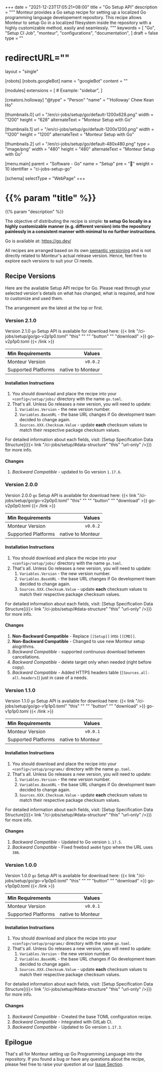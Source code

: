 +++
date = "2021-12-23T17:05:21+08:00"
title = "Go Setup API"
description = """
Monteur provides a Go setup recipe for setting up a localized Go programming
language developement repository. This recipe allows Monteur to setup Go
in a localized filesystem inside the repository with a highly customizable
method, easily and seamlessly.
"""
keywords = [
	"Go",
	"Setup CI Job",
	"monteur",
	"configurations",
	"documentation",
]
draft = false
type = ""
# redirectURL=""
layout = "single"


[robots]
[robots.googleBot]
name = "googleBot"
content = ""


[modules]
extensions = [
	# Example: "sidebar",
]


[creators.holloway]
"@type" = "Person"
"name" = "'Holloway' Chew Kean Ho"


[thumbnails.0]
url = "/en/ci-jobs/setup/go/default-1200x628.png"
width = "1200"
height = "628"
alternateText = "Monteur Setup with Go"

[thumbnails.1]
url = "/en/ci-jobs/setup/go/default-1200x1200.png"
width = "1200"
height = "1200"
alternateText = "Monteur Setup with Go"

[thumbnails.2]
url = "/en/ci-jobs/setup/go/default-480x480.png"
type = "image/png"
width = "480"
height = "480"
alternateText = "Monteur Setup with Go"


[menu.main]
parent = "Software - Go"
name = "Setup"
pre = "🧩"
weight = 10
identifier = "ci-jobs-setup-go"


[schema]
selectType = "WebPage"
+++

# {{% param "title" %}}
{{% param "description" %}}

The objective of distributing the recipe is simple: **to setup Go locally in a
highly customizable manner (e.g. different version) into the repository
painlessly in a consistent manner with minimal to no further instructions**.

Go is available at: https://go.dev/

All recipes are arranged based on its own
[semantic versioning](https://semver.org/) and is not directly related to
Monteur's actual release version. Hence, feel free to explore each versions
to suit your CI needs.




## Recipe Versions
Here are the available Setup API recipe for Go. Please read through your
selected version's details on what has changed, what is required, and how to
customize and used them.

The arrangement are the latest at the top or first.



### Version 2.1.0
Version 2.1.0 `go` Setup API is available for download here:
{{< link "/ci-jobs/setup/go/go-v2p1p0.toml" "this" "" "" "button"
	"" "download" >}}
go-v2p1p0.toml
{{< /link >}}

| Min Requirements     | Values                           |
|:---------------------|---------------------------------:|
| Monteur Version      | `v0.0.2`                         |
| Supported Platforms  | native to Monteur                |


#### Installation Instructions
1. You should download and place the recipe into your `<config>/setup/jobs/`
   directory with the name `go.toml`.
2. That's all. Unless Go releases a new version, you will need to update:
   1. `Variables.Version` - the new version number.
   2. `Variables.BaseURL` - the base URL changes if Go development team decided
      to change again.
   2. `Sources.XXX.Checksum.Value` - update **each** checksum values to match
      their respective package checksum values.

For detailed information about each fields, visit:
[Setup Specification Data Structure]({{< link
"/ci-jobs/setup/#data-structure" "this" "url-only" />}}) for more info.


#### Changes
1. *Backward Compatible* - updated to Go version `1.17.6`.



### Version 2.0.0
Version 2.0.0 `go` Setup API is available for download here:
{{< link "/ci-jobs/setup/go/go-v2p0p0.toml" "this" "" "" "button"
	"" "download" >}}
go-v2p0p0.toml
{{< /link >}}

| Min Requirements     | Values                           |
|:---------------------|---------------------------------:|
| Monteur Version      | `v0.0.2`                         |
| Supported Platforms  | native to Monteur                |


#### Installation Instructions
1. You should download and place the recipe into your `<config>/setup/jobs/`
   directory with the name `go.toml`.
2. That's all. Unless Go releases a new version, you will need to update:
   1. `Variables.Version` - the new version number.
   2. `Variables.BaseURL` - the base URL changes if Go development team decided
      to change again.
   2. `Sources.XXX.Checksum.Value` - update **each** checksum values to match
      their respective package checksum values.

For detailed information about each fields, visit:
[Setup Specification Data Structure]({{< link
"/ci-jobs/setup/#data-structure" "this" "url-only" />}}) for more info.


#### Changes
1. **Non-Backward Compatible** - Replace `[[Setup]]` into `[[CMD]]`.
2. **Non-Backward Compatible** - Changed to use new Monteur setup alogrithms.
3. *Backward Compatible* - supported continuous download between cancellations.
4. *Backward Compatible* - delete target only when needed (right before copy).
5. *Backward Compatible* - Added HTTPS headers table
   (`[Sources.all-all.headers]`) just in case of a needs.



### Version 1.1.0
Version 1.1.0 `go` Setup API is available for download here:
{{< link "/ci-jobs/setup/go/go-v1p1p0.toml" "this" "" "" "button"
	"" "download" >}}
go-v1p1p0.toml
{{< /link >}}

| Min Requirements     | Values                           |
|:---------------------|---------------------------------:|
| Monteur Version      | `v0.0.1`                         |
| Supported Platforms  | native to Monteur                |


#### Installation Instructions
1. You should download and place the recipe into your `<config>/setup/programs/`
   directory with the name `go.toml`.
2. That's all. Unless Go releases a new version, you will need to update:
   1. `Variables.Version` - the new version number.
   2. `Variables.BaseURL` - the base URL changes if Go development team decided
      to change again.
   2. `Sources.XXX.Checksum.Value` - update **each** checksum values to match
      their respective package checksum values.

For detailed information about each fields, visit:
[Setup Specification Data Structure]({{< link
"/ci-jobs/setup/#data-structure" "this" "url-only" />}}) for more info.


#### Changes
1. *Backward Compatible* - Updated to Go version `1.17.5`.
2. *Backward Compatible* - Fixed freebsd `amd64` typo where the URL uses `386`.



### Version 1.0.0
Version 1.0.0 `go` Setup API is available for download here:
{{< link "/ci-jobs/setup/go/go-v1p0p0.toml" "this" "" "" "button"
	"" "download" >}}
go-v1p0p0.toml
{{< /link >}}

| Min Requirements     | Values                           |
|:---------------------|---------------------------------:|
| Monteur Version      | `v0.0.1`                         |
| Supported Platforms  | native to Monteur                |


#### Installation Instructions
1. You should download and place the recipe into your `<config>/setup/programs/`
   directory with the name `go.toml`.
2. That's all. Unless Go releases a new version, you will need to update:
   1. `Variables.Version` - the new version number.
   2. `Variables.BaseURL` - the base URL changes if Go development team decided
      to change again.
   2. `Sources.XXX.Checksum.Value` - update **each** checksum values to match
      their respective package checksum values.

For detailed information about each fields, visit:
[Setup Specification Data Structure]({{< link
"/ci-jobs/setup/#data-structure" "this" "url-only" />}}) for more info.


#### Changes
1. *Backward Compatible* - Created the base TOML configuration recipe.
2. *Backward Compatible* - Integrated with GitLab CI.
3. *Backward Compatible* - Updated to Go version `1.17.3`.




## Epilogue
That's all for Monteur setting up Go Programming Language into the repository.
If you found a bug or have any questions about the recipe, please
feel free to raise your question at our
[Issue Section](https://gitlab.com/zoralab/monteur/-/issues).
